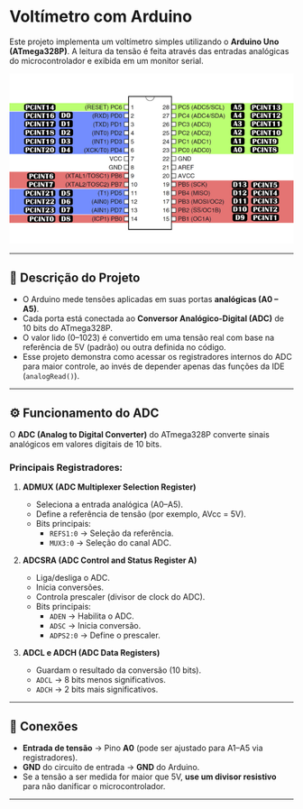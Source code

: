 # Voltímetro com Arduino

Este projeto implementa um voltímetro simples utilizando o **Arduino Uno (ATmega328P)**. A leitura da tensão é feita através das entradas analógicas do microcontrolador e exibida em um monitor serial.  

![Pinagem ATmega328P](./arduino.jpg)

---

## 🧾 Descrição do Projeto

- O Arduino mede tensões aplicadas em suas portas **analógicas (A0 – A5)**.  
- Cada porta está conectada ao **Conversor Analógico-Digital (ADC)** de 10 bits do ATmega328P.  
- O valor lido (0–1023) é convertido em uma tensão real com base na referência de 5V (padrão) ou outra definida no código.  
- Esse projeto demonstra como acessar os registradores internos do ADC para maior controle, ao invés de depender apenas das funções da IDE (`analogRead()`).

---

## ⚙️ Funcionamento do ADC

O **ADC (Analog to Digital Converter)** do ATmega328P converte sinais analógicos em valores digitais de 10 bits.  

### Principais Registradores:

1. **ADMUX (ADC Multiplexer Selection Register)**  
   - Seleciona a entrada analógica (A0–A5).  
   - Define a referência de tensão (por exemplo, AVcc = 5V).  
   - Bits principais:  
     - `REFS1:0` → Seleção da referência.  
     - `MUX3:0` → Seleção do canal ADC.  

2. **ADCSRA (ADC Control and Status Register A)**  
   - Liga/desliga o ADC.  
   - Inicia conversões.  
   - Controla prescaler (divisor de clock do ADC).  
   - Bits principais:  
     - `ADEN` → Habilita o ADC.  
     - `ADSC` → Inicia conversão.  
     - `ADPS2:0` → Define o prescaler.  

3. **ADCL e ADCH (ADC Data Registers)**  
   - Guardam o resultado da conversão (10 bits).  
   - `ADCL` → 8 bits menos significativos.  
   - `ADCH` → 2 bits mais significativos.  

---

## 🔌 Conexões

- **Entrada de tensão** → Pino **A0** (pode ser ajustado para A1–A5 via registradores).  
- **GND** do circuito de entrada → **GND** do Arduino.  
- Se a tensão a ser medida for maior que 5V, **use um divisor resistivo** para não danificar o microcontrolador.  

---

